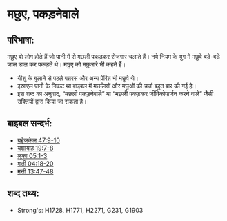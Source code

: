 # मछुए, पकड़नेवाले #

## परिभाषा: ##

मछुए वो लोग होते हैं जो पानी में से मछली पकड़कर रोजगार चलाते हैं। नये नियम के युग में मछुवे बड़े-बड़े जाल डाल कर पकड़ते थे। मछुए को मछुआरे भी कहते हैं।

* यीशु के बुलाने से पहले पतरस और अन्य प्रेरित भी मछुवे थे।
* इस्राएल पानी के निकट था बाइबल में मछलियों और मछुओं की चर्चा बहुत बार की गई है।
* इस शब्द का अनुवाद, “मछली पकड़नेवाले” या “मछली पकड़कर जीविकोपार्जन करने वाले” जैसी उक्तियों द्वारा किया जा सकता है।

## बाइबल सन्दर्भ: ##

* [यहेजकेल 47:9-10](rc://hi/tn/help/ezk/47/09)
* [यशायाह 19:7-8](rc://hi/tn/help/isa/19/07)
* [लूका 05:1-3](rc://hi/tn/help/luk/05/01)
* [मत्ती 04:18-20](rc://hi/tn/help/mat/04/18)
* [मत्ती 13:47-48](rc://hi/tn/help/mat/13/47)

## शब्द तथ्य: ##

* Strong's: H1728, H1771, H2271, G231, G1903
